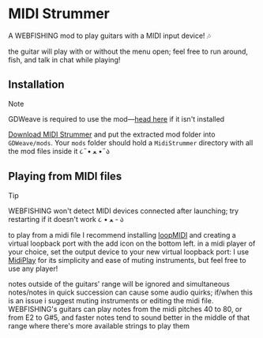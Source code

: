 # MIDI Strummer
A WEBFISHING mod to play guitars with a MIDI input device! 🎶

the guitar will play with or without the menu open; feel free to run around, fish, and talk in chat while playing!

## Installation
> [!NOTE]  
> GDWeave is required to use the mod—[head here](https://github.com/NotNite/GDWeave/) if it isn't installed

[Download MIDI Strummer](https://github.com/puppy-girl/MidiStrummer/releases/latest/download/MidiStrummer.zip) and put the extracted mod folder into `GDWeave/mods`. Your `mods` folder should hold a `MidiStrummer` directory with all the mod files inside it ૮˶• ﻌ •˶ა

## Playing from MIDI files
> [!TIP]
> WEBFISHING won't detect MIDI devices connected after launching; try restarting if it doesn't work ૮ • ﻌ - ა

to play from a midi file I recommend installing [loopMIDI](https://www.tobias-erichsen.de/software/loopmidi.html) and creating a virtual loopback port with the add icon on the bottom left. in a midi player of your choice, set the output device to your new virtual loopback port: I use [MidiPlay](https://chrishills.org.uk/ChrisHills/midiplay/index.html) for its simplicity and ease of muting instruments, but feel free to use any player!

notes outside of the guitars' range will be ignored and simultaneous notes/notes in quick succession can cause some audio quirks; if/when this is an issue i suggest muting instruments or editing the midi file. WEBFISHING's guitars can play notes from the midi pitches 40 to 80, or from E2 to G#5, and faster notes tend to sound better in the middle of that range where there's more available strings to play them
